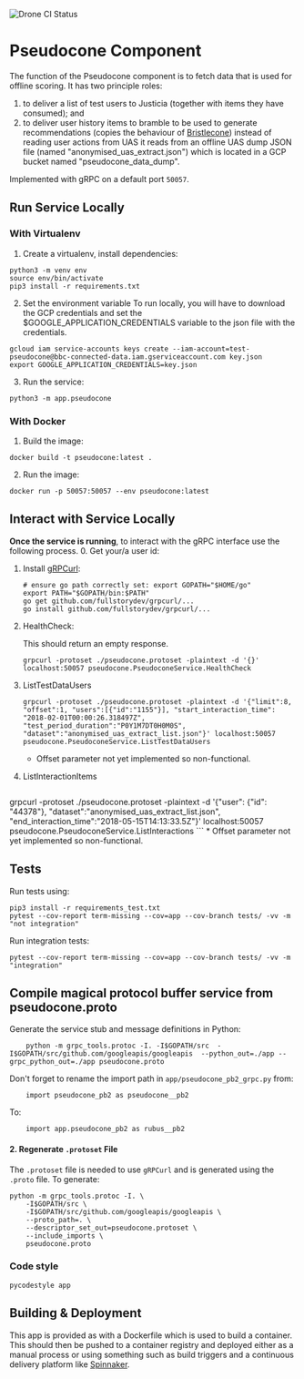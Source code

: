 ![Drone CI Status](https://drone.datalab.rocks/api/badges/bbc/connected-data-pseudocone/status.svg)

# Pseudocone Component

The function of the Pseudocone component is to fetch data that is used for offline scoring. It has two principle roles:
 1. to deliver a list of test users to Justicia (together with items they have consumed); and
 2. to deliver user history items to bramble to be used to generate recommendations (copies the behaviour of
 [Bristlecone](https://github.com/bbc/connected-data-bristlecone))
 instead of reading user actions from UAS it reads from an offline UAS dump JSON file (named
 "anonymised_uas_extract.json") which is located in a GCP bucket named "pseudocone_data_dump".

 Implemented with gRPC on a default port
 `50057`.

## Run Service Locally
### With Virtualenv

1. Create a virtualenv, install dependencies:
```
python3 -m venv env
source env/bin/activate
pip3 install -r requirements.txt
```

2. Set the environment variable
To run locally, you will have to download the GCP credentials and set the $GOOGLE_APPLICATION_CREDENTIALS variable to the json file with the credentials. 

```
gcloud iam service-accounts keys create --iam-account=test-pseudocone@bbc-connected-data.iam.gserviceaccount.com key.json
export GOOGLE_APPLICATION_CREDENTIALS=key.json
```

3. Run the service:

```
python3 -m app.pseudocone
```

### With Docker
1. Build the image:
```
docker build -t pseudocone:latest .
```

2. Run the image:
```
docker run -p 50057:50057 --env pseudocone:latest
```

## Interact with Service Locally
**Once the service is running**, to interact with the gRPC interface use the following process.
0. Get your/a user id:

1. Install [gRPCurl](https://github.com/fullstorydev/grpcurl):
    ```
    # ensure go path correctly set: export GOPATH="$HOME/go"
    export PATH="$GOPATH/bin:$PATH"
    go get github.com/fullstorydev/grpcurl/...
    go install github.com/fullstorydev/grpcurl/...
    ```
2. HealthCheck:

    This should return an empty response.
    ```
    grpcurl -protoset ./pseudocone.protoset -plaintext -d '{}' localhost:50057 pseudocone.PseudoconeService.HealthCheck
    ```
3. ListTestDataUsers

    ```
    grpcurl -protoset ./pseudocone.protoset -plaintext -d '{"limit":8, "offset":1, "users":[{"id":"1155"}], "start_interaction_time": "2018-02-01T00:00:26.318497Z", "test_period_duration":"P0Y1M7DT0H0M0S", "dataset":"anonymised_uas_extract_list.json"}' localhost:50057 pseudocone.PseudoconeService.ListTestDataUsers
    ```
    * Offset parameter not yet implemented so non-functional.

4. ListInteractionItems

    ```
grpcurl -protoset ./pseudocone.protoset -plaintext -d '{"user": {"id": "44378"}, "dataset":"anonymised_uas_extract_list.json", "end_interaction_time":"2018-05-15T14:13:33.5Z"}' localhost:50057 pseudocone.PseudoconeService.ListInteractions
    ```
     * Offset parameter not yet implemented so non-functional.
## Tests
Run tests using:
```
pip3 install -r requirements_test.txt
pytest --cov-report term-missing --cov=app --cov-branch tests/ -vv -m "not integration"
```
Run integration tests:
```
pytest --cov-report term-missing --cov=app --cov-branch tests/ -vv -m "integration"
```
## Compile magical protocol buffer service from pseudocone.proto

Generate the service stub and message definitions in Python:

```
    python -m grpc_tools.protoc -I. -I$GOPATH/src  -I$GOPATH/src/github.com/googleapis/googleapis  --python_out=./app --grpc_python_out=./app pseudocone.proto
```

Don't forget to rename the import path in `app/pseudocone_pb2_grpc.py` from:

```
    import pseudocone_pb2 as pseudocone__pb2
```

To:

```
    import app.pseudocone_pb2 as rubus__pb2
```

#### 2. Regenerate `.protoset` File
The `.protoset` file is needed to use `gRPCurl` and is generated using the `.proto` file.
To generate:
```
python -m grpc_tools.protoc -I. \
    -I$GOPATH/src \
    -I$GOPATH/src/github.com/googleapis/googleapis \
    --proto_path=. \
    --descriptor_set_out=pseudocone.protoset \
    --include_imports \
    pseudocone.proto
```

### Code style
```
pycodestyle app
```

## Building & Deployment

This app is provided as with a Dockerfile which is used to build a container.
This should then be pushed to a container registry and deployed either as a
manual process or using something such as build triggers and a continuous
delivery platform like [Spinnaker](https://www.spinnaker.io/).
